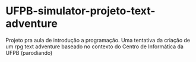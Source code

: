 # UFPB-simulator-projeto-text-adventure
Projeto pra aula de introdução a programação. Uma tentativa da criação de um rpg text adventure baseado no contexto do Centro de Informática da UFPB (parodiando)
